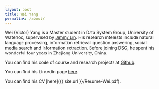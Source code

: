 ```yaml
---
layout: post
title: Wei Yang
permalink: /about/
---
```


Wei (Victor) Yang is a Master student in Data System Group, University of Waterloo, supervised by [Jimmy Lin](https://cs.uwaterloo.ca/~jimmylin/). His research interests include natural language processing, information retrieval, question answering, social media search and information extraction. Before joining DSG, he spent his wonderful four years in Zhejiang University, China. 

You can find his code of course and research projects at [Github](https://github.com/victor0118).

You can find his Linkedin page [here](https://www.linkedin.com/in/wei-yang-b5a196aa/).

You can find his CV [here]({{ site.url }}/Resume-Wei.pdf).
